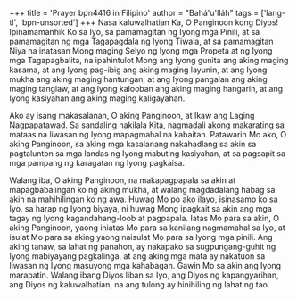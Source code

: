 +++
title = 'Prayer bpn4416 in Filipino'
author = "Bahá'u'lláh"
tags = ['lang-tl', 'bpn-unsorted']
+++
Nasa kaluwalhatian Ka, O Panginoon kong Diyos! Ipinamamanhik Ko sa Iyo, sa pamamagitan ng Iyong mga Pinili, at sa pamamagitan ng mga Tagapagdala ng Iyong Tiwala, at sa pa­mamagitan Niya na inatasan Mong maging Selyo ng Iyong mga Propeta at ng Iyong mga Tagapagbalita, na ipahintulot Mong ang Iyong gunita ang aking maging kasama, at ang Iyong pag-ibig ang aking maging layunin, at ang Iyong mukha ang aking maging hantungan, at ang Iyong pangalan ang aking maging tanglaw, at ang Iyong kalooban ang aking maging hangarin, at ang Iyong kasiyahan ang aking maging kaligayahan.

Ako ay isang makasalanan, O aking Panginoon, at Ikaw ang Laging Nagpapatawad. Sa sandaling nakilala Kita, nagmadali akong makarating sa mataas na liwasan ng Iyong mapagmahal na kabaitan. Patawarin Mo ako, O aking Panginoon, sa aking mga kasalanang nakahadlang sa akin sa pagtalunton sa mga landas ng Iyong mabuting kasiyahan, at sa pagsapit sa mga pampang ng karagatan ng Iyong pagkaisa.

Walang iba, O aking Panginoon, na makapagpapala sa akin at mapagbabalingan ko ng aking mukha, at walang magdadalang habag sa akin na mahihilingan ko ng awa. Huwag Mo po ako ilayo, isinasamo ko sa Iyo, sa harap ng Iyong biyaya, ni huwag Mong ipagkait sa akin ang mga tagay ng Iyong kagandahang-loob at pagpapala. Iatas Mo para sa akin, O aking Panginoon, yaong iniatas Mo para sa kanilang nagmamahal sa Iyo, at isulat Mo para sa aking yaong naisulat Mo para sa Iyong mga pinili. Ang aking tanaw, sa lahat ng panahon, ay nakapako sa sugpungang-guhit ng Iyong mabiyayang pagkalinga, at ang aking mga mata ay nakatuon sa liwasan ng Iyong masuyong mga kahabagan. Gawin Mo sa akin ang Iyong marapatin. Walang ibang Diyos liban sa Iyo, ang Diyos ng kapangyarihan, ang Diyos ng kaluwalhatian, na ang tulong ay hinihiling ng lahat ng tao.
